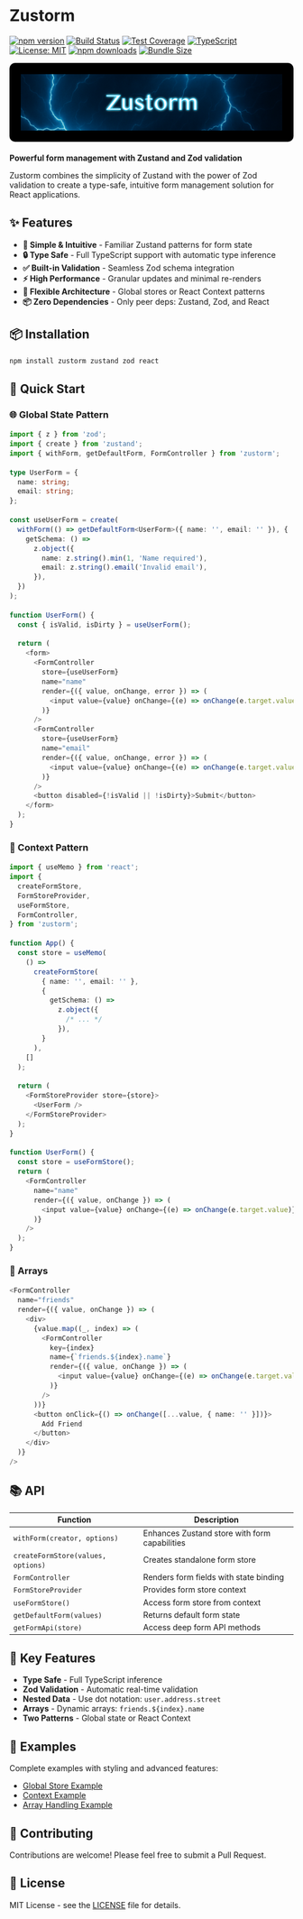 # Zustorm

[![npm version](https://badge.fury.io/js/zustorm.svg)](https://badge.fury.io/js/zustorm)
[![Build Status](https://github.com/mooalot/zustorm/workflows/CI/badge.svg)](https://github.com/mooalot/zustorm/actions)
[![Test Coverage](https://img.shields.io/badge/coverage-100%25-brightgreen.svg)](https://github.com/mooalot/zustorm)
[![TypeScript](https://img.shields.io/badge/TypeScript-Ready-blue.svg)](https://www.typescriptlang.org/)
[![License: MIT](https://img.shields.io/badge/License-MIT-yellow.svg)](https://opensource.org/licenses/MIT)
[![npm downloads](https://img.shields.io/npm/dm/zustorm.svg)](https://www.npmjs.com/package/zustorm)
[![Bundle Size](https://img.shields.io/bundlephobia/minzip/zustorm)](https://bundlephobia.com/package/zustorm)

<div style="display: flex; justify-content: center; align-items: center; margin-bottom: 20px; background-color: #000000; padding: 20px; border-radius: 10px;">
<img src="./zustorm-art.jpg" alt="Zustorm Logo" style="width: 100%; max-width: 600px; height: auto; display: block; margin: 0 auto; height: 100px; object-fit: cover;">
</div>

**Powerful form management with Zustand and Zod validation**

Zustorm combines the simplicity of Zustand with the power of Zod validation to create a type-safe, intuitive form management solution for React applications.

## ✨ Features

- **🎯 Simple & Intuitive** - Familiar Zustand patterns for form state
- **🔒 Type Safe** - Full TypeScript support with automatic type inference
- **✅ Built-in Validation** - Seamless Zod schema integration
- **⚡ High Performance** - Granular updates and minimal re-renders
- **🧩 Flexible Architecture** - Global stores or React Context patterns
- **📦 Zero Dependencies** - Only peer deps: Zustand, Zod, and React

## 📦 Installation

```bash
npm install zustorm zustand zod react
```

## 🚀 Quick Start

### 🌐 Global State Pattern

```typescript
import { z } from 'zod';
import { create } from 'zustand';
import { withForm, getDefaultForm, FormController } from 'zustorm';

type UserForm = {
  name: string;
  email: string;
};

const useUserForm = create(
  withForm(() => getDefaultForm<UserForm>({ name: '', email: '' }), {
    getSchema: () =>
      z.object({
        name: z.string().min(1, 'Name required'),
        email: z.string().email('Invalid email'),
      }),
  })
);

function UserForm() {
  const { isValid, isDirty } = useUserForm();

  return (
    <form>
      <FormController
        store={useUserForm}
        name="name"
        render={({ value, onChange, error }) => (
          <input value={value} onChange={(e) => onChange(e.target.value)} />
        )}
      />
      <FormController
        store={useUserForm}
        name="email"
        render={({ value, onChange, error }) => (
          <input value={value} onChange={(e) => onChange(e.target.value)} />
        )}
      />
      <button disabled={!isValid || !isDirty}>Submit</button>
    </form>
  );
}
```

### 🔗 Context Pattern

```typescript
import { useMemo } from 'react';
import {
  createFormStore,
  FormStoreProvider,
  useFormStore,
  FormController,
} from 'zustorm';

function App() {
  const store = useMemo(
    () =>
      createFormStore(
        { name: '', email: '' },
        {
          getSchema: () =>
            z.object({
              /* ... */
            }),
        }
      ),
    []
  );

  return (
    <FormStoreProvider store={store}>
      <UserForm />
    </FormStoreProvider>
  );
}

function UserForm() {
  const store = useFormStore();
  return (
    <FormController
      name="name"
      render={({ value, onChange }) => (
        <input value={value} onChange={(e) => onChange(e.target.value)} />
      )}
    />
  );
}
```

### 🔄 Arrays

```typescript
<FormController
  name="friends"
  render={({ value, onChange }) => (
    <div>
      {value.map((_, index) => (
        <FormController
          key={index}
          name={`friends.${index}.name`}
          render={({ value, onChange }) => (
            <input value={value} onChange={(e) => onChange(e.target.value)} />
          )}
        />
      ))}
      <button onClick={() => onChange([...value, { name: '' }])}>
        Add Friend
      </button>
    </div>
  )}
/>
```

## 📚 API

| Function                           | Description                                   |
| ---------------------------------- | --------------------------------------------- |
| `withForm(creator, options)`       | Enhances Zustand store with form capabilities |
| `createFormStore(values, options)` | Creates standalone form store                 |
| `FormController`                   | Renders form fields with state binding        |
| `FormStoreProvider`                | Provides form store context                   |
| `useFormStore()`                   | Access form store from context                |
| `getDefaultForm(values)`           | Returns default form state                    |
| `getFormApi(store)`                | Access deep form API methods                  |

## 🎯 Key Features

- **Type Safe** - Full TypeScript inference
- **Zod Validation** - Automatic real-time validation
- **Nested Data** - Use dot notation: `user.address.street`
- **Arrays** - Dynamic arrays: `friends.${index}.name`
- **Two Patterns** - Global state or React Context

## 📖 Examples

Complete examples with styling and advanced features:

- [Global Store Example](https://github.com/mooalot/zustorm/tree/main/examples/global)
- [Context Example](https://github.com/mooalot/zustorm/tree/main/examples/context)
- [Array Handling Example](https://github.com/mooalot/zustorm/tree/main/examples/arrays)

## 🤝 Contributing

Contributions are welcome! Please feel free to submit a Pull Request.

## 📄 License

MIT License - see the [LICENSE](LICENSE) file for details.
